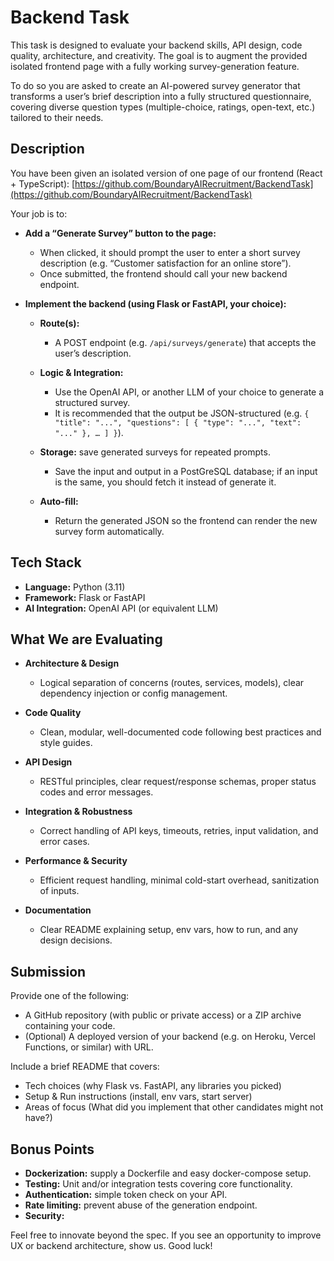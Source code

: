 # Backend Task

This task is designed to evaluate your backend skills, API design, code quality, architecture, and creativity. The goal is to augment the provided isolated frontend page with a fully working survey-generation feature.

To do so you are asked to create an AI-powered survey generator that transforms a user’s brief description into a fully structured questionnaire, covering diverse question types (multiple-choice, ratings, open-text, etc.) tailored to their needs.

## Description

You have been given an isolated version of one page of our frontend (React + TypeScript): [https://github.com/BoundaryAIRecruitment/BackendTask](https://github.com/BoundaryAIRecruitment/BackendTask)

Your job is to:

* **Add a “Generate Survey” button to the page:**

  * When clicked, it should prompt the user to enter a short survey description (e.g. “Customer satisfaction for an online store”).
  * Once submitted, the frontend should call your new backend endpoint.

* **Implement the backend (using Flask or FastAPI, your choice):**

  * **Route(s):**

    * A POST endpoint (e.g. `/api/surveys/generate`) that accepts the user’s description.
  * **Logic & Integration:**

    * Use the OpenAI API, or another LLM of your choice to generate a structured survey.
    * It is recommended that the output be JSON-structured (e.g. `{ "title": "...", "questions": [ { "type": "...", "text": "..." }, … ] }`).
  * **Storage:** save generated surveys for repeated prompts.

    * Save the input and output in a PostGreSQL database; if an input is the same, you should fetch it instead of generate it.
  * **Auto-fill:**

    * Return the generated JSON so the frontend can render the new survey form automatically.

## Tech Stack

* **Language:** Python (3.11)
* **Framework:** Flask or FastAPI
* **AI Integration:** OpenAI API (or equivalent LLM)

## What We are Evaluating

* **Architecture & Design**

  * Logical separation of concerns (routes, services, models), clear dependency injection or config management.
* **Code Quality**

  * Clean, modular, well-documented code following best practices and style guides.
* **API Design**

  * RESTful principles, clear request/response schemas, proper status codes and error messages.
* **Integration & Robustness**

  * Correct handling of API keys, timeouts, retries, input validation, and error cases.
* **Performance & Security**

  * Efficient request handling, minimal cold-start overhead, sanitization of inputs.
* **Documentation**

  * Clear README explaining setup, env vars, how to run, and any design decisions.

## Submission

Provide one of the following:

* A GitHub repository (with public or private access) or a ZIP archive containing your code.
* (Optional) A deployed version of your backend (e.g. on Heroku, Vercel Functions, or similar) with URL.

Include a brief README that covers:

* Tech choices (why Flask vs. FastAPI, any libraries you picked)
* Setup & Run instructions (install, env vars, start server)
* Areas of focus (What did you implement that other candidates might not have?)

## Bonus Points

* **Dockerization:** supply a Dockerfile and easy docker-compose setup.
* **Testing:** Unit and/or integration tests covering core functionality.
* **Authentication:** simple token check on your API.
* **Rate limiting:** prevent abuse of the generation endpoint.
* **Security:**

Feel free to innovate beyond the spec. If you see an opportunity to improve UX or backend architecture, show us. Good luck!
